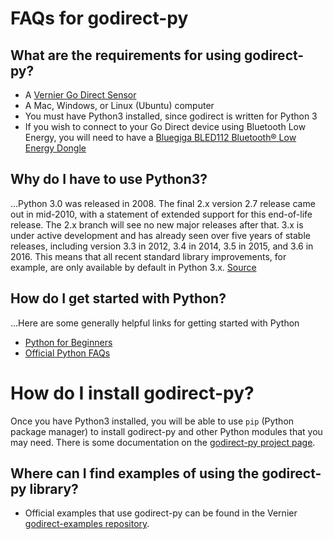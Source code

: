 # FAQs for godirect-py

## What are the requirements for using godirect-py?
- A [Vernier Go Direct Sensor](https://www.vernier.com/products/sensors/go-direct-sensors)
- A Mac, Windows, or Linux (Ubuntu) computer
- You must have Python3 installed, since godirect is written for Python 3
- If you wish to connect to your Go Direct device using Bluetooth Low Energy, you will need to have a [Bluegiga BLED112 Bluetooth® Low Energy Dongle](https://www.silabs.com/products/wireless/bluetooth/bluetooth-low-energy-modules/bled112-bluetooth-smart-dongle)

## Why do I have to use Python3?
...Python 3.0 was released in 2008. The final 2.x version 2.7 release came out in mid-2010, with a statement of extended support for this end-of-life release. The 2.x branch will see no new major releases after that. 3.x is under active development and has already seen over five years of stable releases, including version 3.3 in 2012, 3.4 in 2014, 3.5 in 2015, and 3.6 in 2016. This means that all recent standard library improvements, for example, are only available by default in Python 3.x. [Source](https://wiki.python.org/moin/Python2orPython3)

## How do I get started with Python?
...Here are some generally helpful links for getting started with Python
- [Python for Beginners](https://www.python.org/about/gettingstarted/)
- [Official Python FAQs](https://docs.python.org/3/faq/)

# How do I install godirect-py?
Once you have Python3 installed, you will be able to use `pip` (Python package manager) to install godirect-py and other Python modules that you may need. There is some documentation on the [godirect-py project page](https://pypi.org/project/godirect/).

## Where can I find examples of using the godirect-py library?
- Official examples that use godirect-py can be found in the Vernier [godirect-examples repository](https://github.com/VernierST/godirect-examples).
